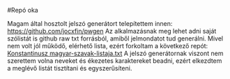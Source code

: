 #Repó oka

Magam által hosztolt jelszó generátort telepítettem innen: https://github.com/jocxfin/pwgen 
Az alkalmazásnak meg lehet adni saját szólistát is github raw txt forrásból, amiből jelmondatot tud generálni.
Mivel nem volt jól működő, elérhető lista, ezért forkoltam a következő repót: [Konstantinusz magyar-szavak-listaja.txt](https://gist.github.com/Konstantinusz/f9517357e46fa827c3736031ac8d01c7)
A jelszó generátornak viszont nem szerettem volna neveket és ékezetes karaktereket beadni, ezért elkezdtem a meglévő listát tisztítani és egyszerűsíteni.
